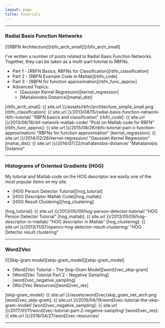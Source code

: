 ```yaml
---
layout: page
title: Tutorials
---
```


<hr/>

### Radial Basis Function Networks

[![RBFN Architecture][rbfn_arch_small]][rbfn_arch_small]

I've written a number of posts related to Radial Basis Function Networks. Together, they can be taken as a multi-part tutorial to RBFNs.

* Part 1 - [RBFN Basics, RBFNs for Classification][rbfn_classification]
* Part 2 - [RBFN Example Code in Matlab][rbfn_code]
* Part 3 - [RBFN for function approximation][rbfn_func_approx]
* Advanced Topics:
  * [Gaussian Kernel Regression][kernel_regression]
  * [Mahalonobis Distance][mahal_dist]

[rbfn_arch_small]: {{ site.url }}/assets/rbfn/architecture_simple_small.png
[rbfn_classification]: {{ site.url }}/2013/08/15/radial-basis-function-network-rbfn-tutorial/ "RBFN basics and classification"
[rbfn_code]: {{ site.url }}/2013/08/16/rbf-network-matlab-code/ "Post on Matlab code for RBFN"
[rbfn_func_approx]: {{ site.url }}/2015/08/26/rbfn-tutorial-part-ii-function-approximation/ "RBFNs for function approximation"
[kernel_regression]: {{ site.url }}/2014/02/26/kernel-regression/ "Gaussian Kernel Regression"
[mahal_dist]: {{ site.url }}/2014/07/22/mahalanobis-distance/ "Mahalanobis Distance"

<hr/>

### Histograms of Oriented Gradients (HOG)

My tutorial and Matlab code on the HOG descriptor are easily one of the most popular items on my site.

* [HOG Person Detector Tutorial][hog_tutorial]
* [HOG Descriptor Matlab Code][hog_matlab]
* [HOG Result Clustering][hog_clustering]

[hog_tutorial]: {{ site.url }}/2013/05/09/hog-person-detector-tutorial/ "HOG Person Detector Tutorial"
[hog_matlab]: {{ site.url }}/2013/05/09/hog-descriptor-in-matlab/ "HOG descriptor in Matlab"
[hog_clustering]: {{ site.url }}/2013/11/07/opencv-hog-detector-result-clustering/ "HOG Detector result clustering"

<hr/>

### Word2Vec

[![Skip-gram model][skip-gram_model]][skip-gram_model]

* [Word2Vec Tutorial - The Skip-Gram Model][word2vec_skip-gram]
* [Word2Vec Tutorial Part 2 - Negative Sampling][word2vec_negative_sampling]
* [Wor2Vec Resources][word2vec_res]

[skip-gram_model]: {{ site.url }}/assets/word2vec/skip_gram_net_arch.png
[word2vec_skip-gram]: {{ site.url }}/2016/04/19/word2vec-tutorial-the-skip-gram-model/
[word2vec_negative_sampling]: {{ site.url }}/2017/01/11/word2vec-tutorial-part-2-negative-sampling/
[word2vec_res]: {{ site.url }}/2016/04/27/word2vec-resources/

<hr/>
